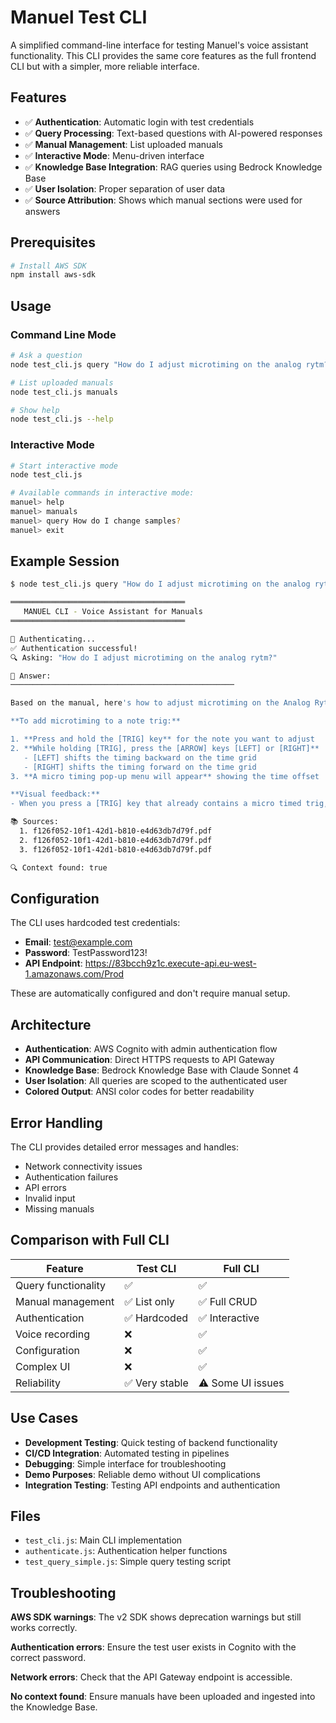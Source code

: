 # Manuel Test CLI

A simplified command-line interface for testing Manuel's voice assistant functionality. This CLI provides the same core features as the full frontend CLI but with a simpler, more reliable interface.

## Features

- ✅ **Authentication**: Automatic login with test credentials
- ✅ **Query Processing**: Text-based questions with AI-powered responses
- ✅ **Manual Management**: List uploaded manuals
- ✅ **Interactive Mode**: Menu-driven interface
- ✅ **Knowledge Base Integration**: RAG queries using Bedrock Knowledge Base
- ✅ **User Isolation**: Proper separation of user data
- ✅ **Source Attribution**: Shows which manual sections were used for answers

## Prerequisites

```bash
# Install AWS SDK
npm install aws-sdk
```

## Usage

### Command Line Mode

```bash
# Ask a question
node test_cli.js query "How do I adjust microtiming on the analog rytm?"

# List uploaded manuals
node test_cli.js manuals

# Show help
node test_cli.js --help
```

### Interactive Mode

```bash
# Start interactive mode
node test_cli.js

# Available commands in interactive mode:
manuel> help
manuel> manuals
manuel> query How do I change samples?
manuel> exit
```

## Example Session

```bash
$ node test_cli.js query "How do I adjust microtiming on the analog rytm?"

═══════════════════════════════════════
   MANUEL CLI - Voice Assistant for Manuals
═══════════════════════════════════════

🔐 Authenticating...
✅ Authentication successful!
🔍 Asking: "How do I adjust microtiming on the analog rytm?"

🤖 Answer:
──────────────────────────────────────────────────

Based on the manual, here's how to adjust microtiming on the Analog Rytm:

**To add microtiming to a note trig:**

1. **Press and hold the [TRIG] key** for the note you want to adjust
2. **While holding [TRIG], press the [ARROW] keys [LEFT] or [RIGHT]**
   - [LEFT] shifts the timing backward on the time grid
   - [RIGHT] shifts the timing forward on the time grid
3. **A micro timing pop-up menu will appear** showing the time offset

**Visual feedback:**
- When you press a [TRIG] key that already contains a micro timed trig, the [LEFT] or [RIGHT] arrow key will light up to indicate the direction of the micro timing that's currently applied.

📚 Sources:
  1. f126f052-10f1-42d1-b810-e4d63db7d79f.pdf
  2. f126f052-10f1-42d1-b810-e4d63db7d79f.pdf
  3. f126f052-10f1-42d1-b810-e4d63db7d79f.pdf

🔍 Context found: true
```

## Configuration

The CLI uses hardcoded test credentials:
- **Email**: test@example.com
- **Password**: TestPassword123!
- **API Endpoint**: https://83bcch9z1c.execute-api.eu-west-1.amazonaws.com/Prod

These are automatically configured and don't require manual setup.

## Architecture

- **Authentication**: AWS Cognito with admin authentication flow
- **API Communication**: Direct HTTPS requests to API Gateway
- **Knowledge Base**: Bedrock Knowledge Base with Claude Sonnet 4
- **User Isolation**: All queries are scoped to the authenticated user
- **Colored Output**: ANSI color codes for better readability

## Error Handling

The CLI provides detailed error messages and handles:
- Network connectivity issues
- Authentication failures
- API errors
- Invalid input
- Missing manuals

## Comparison with Full CLI

| Feature | Test CLI | Full CLI |
|---------|----------|----------|
| Query functionality | ✅ | ✅ |
| Manual management | ✅ List only | ✅ Full CRUD |
| Authentication | ✅ Hardcoded | ✅ Interactive |
| Voice recording | ❌ | ✅ |
| Configuration | ❌ | ✅ |
| Complex UI | ❌ | ✅ |
| Reliability | ✅ Very stable | ⚠️ Some UI issues |

## Use Cases

- **Development Testing**: Quick testing of backend functionality
- **CI/CD Integration**: Automated testing in pipelines
- **Debugging**: Simple interface for troubleshooting
- **Demo Purposes**: Reliable demo without UI complications
- **Integration Testing**: Testing API endpoints and authentication

## Files

- `test_cli.js`: Main CLI implementation
- `authenticate.js`: Authentication helper functions
- `test_query_simple.js`: Simple query testing script

## Troubleshooting

**AWS SDK warnings**: The v2 SDK shows deprecation warnings but still works correctly.

**Authentication errors**: Ensure the test user exists in Cognito with the correct password.

**Network errors**: Check that the API Gateway endpoint is accessible.

**No context found**: Ensure manuals have been uploaded and ingested into the Knowledge Base.

